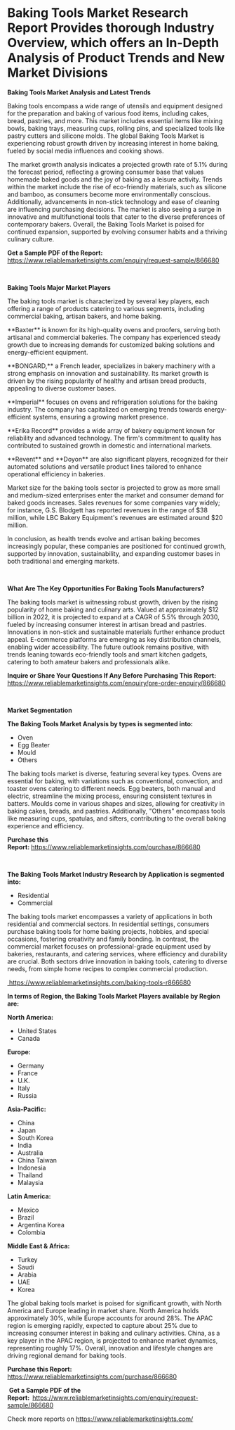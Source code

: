 <p><h1>Baking Tools Market Research Report Provides thorough Industry Overview, which offers an In-Depth Analysis of Product Trends and New Market Divisions</h1></p><p><strong>Baking Tools Market Analysis and Latest Trends</strong></p>
<p><p>Baking tools encompass a wide range of utensils and equipment designed for the preparation and baking of various food items, including cakes, bread, pastries, and more. This market includes essential items like mixing bowls, baking trays, measuring cups, rolling pins, and specialized tools like pastry cutters and silicone molds. The global Baking Tools Market is experiencing robust growth driven by increasing interest in home baking, fueled by social media influences and cooking shows.</p><p>The market growth analysis indicates a projected growth rate of 5.1% during the forecast period, reflecting a growing consumer base that values homemade baked goods and the joy of baking as a leisure activity. Trends within the market include the rise of eco-friendly materials, such as silicone and bamboo, as consumers become more environmentally conscious. Additionally, advancements in non-stick technology and ease of cleaning are influencing purchasing decisions. The market is also seeing a surge in innovative and multifunctional tools that cater to the diverse preferences of contemporary bakers. Overall, the Baking Tools Market is poised for continued expansion, supported by evolving consumer habits and a thriving culinary culture.</p></p>
<p><strong>Get a Sample PDF of the Report:&nbsp;</strong> <a href="https://www.reliablemarketinsights.com/enquiry/request-sample/866680?utm_campaign=2012&utm_medium=2&utm_source=Github&utm_content=ia&utm_term=07022025&utm_id=baking-tools">https://www.reliablemarketinsights.com/enquiry/request-sample/866680</a></p>
<p>&nbsp;</p>
<p><strong>Baking Tools Major Market Players</strong></p>
<p><p>The baking tools market is characterized by several key players, each offering a range of products catering to various segments, including commercial baking, artisan bakers, and home baking.</p><p>**Baxter** is known for its high-quality ovens and proofers, serving both artisanal and commercial bakeries. The company has experienced steady growth due to increasing demands for customized baking solutions and energy-efficient equipment.</p><p>**BONGARD,** a French leader, specializes in bakery machinery with a strong emphasis on innovation and sustainability. Its market growth is driven by the rising popularity of healthy and artisan bread products, appealing to diverse customer bases.</p><p>**Imperial** focuses on ovens and refrigeration solutions for the baking industry. The company has capitalized on emerging trends towards energy-efficient systems, ensuring a growing market presence.</p><p>**Erika Record** provides a wide array of bakery equipment known for reliability and advanced technology. The firm's commitment to quality has contributed to sustained growth in domestic and international markets.</p><p>**Revent** and **Doyon** are also significant players, recognized for their automated solutions and versatile product lines tailored to enhance operational efficiency in bakeries.</p><p>Market size for the baking tools sector is projected to grow as more small and medium-sized enterprises enter the market and consumer demand for baked goods increases. Sales revenues for some companies vary widely; for instance, G.S. Blodgett has reported revenues in the range of $38 million, while LBC Bakery Equipment's revenues are estimated around $20 million.</p><p>In conclusion, as health trends evolve and artisan baking becomes increasingly popular, these companies are positioned for continued growth, supported by innovation, sustainability, and expanding customer bases in both traditional and emerging markets.</p></p>
<p>&nbsp;</p>
<p><strong>What Are The Key Opportunities For Baking Tools Manufacturers?</strong></p>
<p><p>The baking tools market is witnessing robust growth, driven by the rising popularity of home baking and culinary arts. Valued at approximately $12 billion in 2022, it is projected to expand at a CAGR of 5.5% through 2030, fueled by increasing consumer interest in artisan bread and pastries. Innovations in non-stick and sustainable materials further enhance product appeal. E-commerce platforms are emerging as key distribution channels, enabling wider accessibility. The future outlook remains positive, with trends leaning towards eco-friendly tools and smart kitchen gadgets, catering to both amateur bakers and professionals alike.</p></p>
<p><strong>Inquire or Share Your Questions If Any Before Purchasing This Report:</strong> <a href="https://www.reliablemarketinsights.com/enquiry/pre-order-enquiry/866680?utm_campaign=2012&utm_medium=2&utm_source=Github&utm_content=ia&utm_term=07022025&utm_id=baking-tools">https://www.reliablemarketinsights.com/enquiry/pre-order-enquiry/866680</a></p>
<p>&nbsp;</p>
<p><strong>Market Segmentation</strong></p>
<p><strong>The Baking Tools Market Analysis by types is segmented into:</strong></p>
<p><ul><li>Oven</li><li>Egg Beater</li><li>Mould</li><li>Others</li></ul></p>
<p><p>The baking tools market is diverse, featuring several key types. Ovens are essential for baking, with variations such as conventional, convection, and toaster ovens catering to different needs. Egg beaters, both manual and electric, streamline the mixing process, ensuring consistent textures in batters. Moulds come in various shapes and sizes, allowing for creativity in baking cakes, breads, and pastries. Additionally, "Others" encompass tools like measuring cups, spatulas, and sifters, contributing to the overall baking experience and efficiency.</p></p>
<p><strong>Purchase this Report:&nbsp;</strong><a href="https://www.reliablemarketinsights.com/purchase/866680?utm_campaign=2012&utm_medium=2&utm_source=Github&utm_content=ia&utm_term=07022025&utm_id=baking-tools">https://www.reliablemarketinsights.com/purchase/866680</a></p>
<p>&nbsp;</p>
<p><strong>The Baking Tools Market Industry Research by Application is segmented into:</strong></p>
<p><ul><li>Residential</li><li>Commercial</li></ul></p>
<p><p>The baking tools market encompasses a variety of applications in both residential and commercial sectors. In residential settings, consumers purchase baking tools for home baking projects, hobbies, and special occasions, fostering creativity and family bonding. In contrast, the commercial market focuses on professional-grade equipment used by bakeries, restaurants, and catering services, where efficiency and durability are crucial. Both sectors drive innovation in baking tools, catering to diverse needs, from simple home recipes to complex commercial production.</p></p>
<p><a href="https://www.reliablemarketinsights.com/baking-tools-r866680?utm_campaign=2012&utm_medium=2&utm_source=Github&utm_content=ia&utm_term=07022025&utm_id=baking-tools">&nbsp;https://www.reliablemarketinsights.com/baking-tools-r866680</a></p>
<p><strong>In terms of Region, the Baking Tools Market Players available by Region are:</strong></p>
<p>
    <p> <strong> North America: </strong>
        <ul>
            <li>United States</li>
            <li>Canada</li>
        </ul>
        </p> 
    <p> <strong> Europe: </strong>
        <ul>
            <li>Germany</li>
            <li>France</li>
            <li>U.K.</li>
            <li>Italy</li>
            <li>Russia</li>
        </ul>
        </p> 
    <p> <strong> Asia-Pacific: </strong>
        <ul>
            <li>China</li>
            <li>Japan</li>
            <li>South Korea</li>
            <li>India</li>
            <li>Australia</li>
            <li>China Taiwan</li>
            <li>Indonesia</li>
            <li>Thailand</li>
            <li>Malaysia</li>
        </ul>
        </p> 
    <p> <strong> Latin America: </strong>
        <ul>
            <li>Mexico</li>
            <li>Brazil</li>
            <li>Argentina Korea</li>
            <li>Colombia</li>
        </ul>
        </p> 
    <p> <strong> Middle East & Africa: </strong>
        <ul>
            <li>Turkey</li>
            <li>Saudi</li>
            <li>Arabia</li>
            <li>UAE</li>
            <li>Korea</li>
        </ul>
    </p>
    </p>
<p><p>The global baking tools market is poised for significant growth, with North America and Europe leading in market share. North America holds approximately 30%, while Europe accounts for around 28%. The APAC region is emerging rapidly, expected to capture about 25% due to increasing consumer interest in baking and culinary activities. China, as a key player in the APAC region, is projected to enhance market dynamics, representing roughly 17%. Overall, innovation and lifestyle changes are driving regional demand for baking tools.</p></p>
<p><strong>Purchase this Report: </strong><a href="https://www.reliablemarketinsights.com/purchase/866680?utm_campaign=2012&utm_medium=2&utm_source=Github&utm_content=ia&utm_term=07022025&utm_id=baking-tools">https://www.reliablemarketinsights.com/purchase/866680</a></p>
<p>&nbsp;<strong>Get a Sample PDF of the Report:&nbsp;&nbsp;</strong><a href="https://www.reliablemarketinsights.com/enquiry/request-sample/866680?utm_campaign=2012&utm_medium=2&utm_source=Github&utm_content=ia&utm_term=07022025&utm_id=baking-tools">https://www.reliablemarketinsights.com/enquiry/request-sample/866680</a></p>
<p><strong></strong></p>
<p>Check more reports on <a href="https://www.reliablemarketinsights.com/?utm_campaign=2012&utm_medium=2&utm_source=Github&utm_content=ia&utm_term=07022025&utm_id=baking-tools">https://www.reliablemarketinsights.com/</a></p>